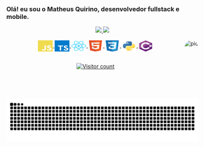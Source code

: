 ### Olá! eu sou o Matheus Quirino, desenvolvedor fullstack e mobile.
<div align="center">
  <a href="https://github.com/quirin0">
  <img height="180em" src="https://github-readme-stats.vercel.app/api?username=quirin0&show_icons=true&theme=midnight-purple&include_all_commits=true&count_private=true&hide=stars,prs"/>
  <img height="180em" src="https://github-readme-stats.vercel.app/api/top-langs/?username=quirin0&layout=compact&theme=midnight-purple"/>
</div>
  <div style="display: inline_block" align="center"><br>
  <img align="center" alt="Js" height="30" width="40" src="https://raw.githubusercontent.com/devicons/devicon/master/icons/javascript/javascript-plain.svg">
  <img align="center" alt="Ts" height="30" width="40" src="https://raw.githubusercontent.com/devicons/devicon/master/icons/typescript/typescript-plain.svg">
  <img align="center" alt="React" height="30" width="40" src="https://raw.githubusercontent.com/devicons/devicon/master/icons/react/react-original.svg">
  <img align="center" alt="HTML" height="30" width="40" src="https://raw.githubusercontent.com/devicons/devicon/master/icons/html5/html5-original.svg">
  <img align="center" alt="CSS" height="30" width="40" src="https://raw.githubusercontent.com/devicons/devicon/master/icons/css3/css3-original.svg">
  <img align="center" alt="Python" height="30" width="40" src="https://raw.githubusercontent.com/devicons/devicon/master/icons/python/python-original.svg">
  <img align="center" alt="Csharp" height="30" width="40" src="https://raw.githubusercontent.com/devicons/devicon/master/icons/csharp/csharp-original.svg">
  <img align="right" alt="pic" height="155" style="border-radius:50px;" src="https://media.discordapp.net/attachments/570478999952687114/929146922848092190/me3.jpeg?width=467&height=467">
</div>
  
##
  
<!--START_SECTION:waka-->
<div align="center">
  
![Visitor count](https://shields-io-visitor-counter.herokuapp.com/badge?page=quirin0.quirin0&label=Visitors&labelColor=7F3ACE&logo=GitHub&logoColor=000000&color=6A0DAD&style=for-the-badge)
  
![Snake animation](https://github.com/quirin0/quirin0/blob/output/github-contribution-grid-snake.svg)

</div>
